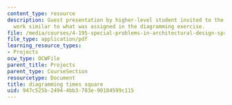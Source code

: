 ```yaml
---
content_type: resource
description: Guest presentation by higher-level student invited to the class to show
  work similar to what was assigned in the diagramming exercise.
file: /media/courses/4-195-special-problems-in-architectural-design-spring-2005/947c525b24944bb3783e90184599c115_1pruitt.pdf
file_type: application/pdf
learning_resource_types:
- Projects
ocw_type: OCWFile
parent_title: Projects
parent_type: CourseSection
resourcetype: Document
title: diagramming times square
uid: 947c525b-2494-4bb3-783e-90184599c115
---
```

